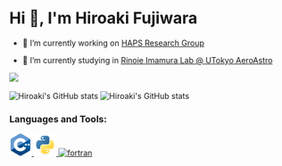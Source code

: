 <h1 align="left">Hi 👋, I'm Hiroaki Fujiwara</h1>

- 🔭 I’m currently working on [HAPS Research Group](https://ut-hapsrg.studio.site)

- 👯 I’m currently studying in [Rinoie Imamura Lab @ UTokyo AeroAstro](http://park.itc.u-tokyo.ac.jp/rinoielab/english/index.html)

![](http://github-profile-summary-cards.vercel.app/api/cards/profile-details?username=HiroWW&theme=nord_dark)

<p align="left">
<img alt="Hiroaki's GitHub stats" height="165px" src="https://github-readme-stats-orpin-ten-38.vercel.app/api?username=HiroWW&count_private=true&show_icons=true&include_all_commits=true&theme=nord" />
<img alt="Hiroaki's GitHub stats" height="165px" src="https://github-readme-stats-orpin-ten-38.vercel.app/api/top-langs/?username=HiroWW&layout=compact&theme=nord" />
</p>

### Languages and Tools:

<a href="https://www.w3schools.com/cpp/" target="_blank" rel="noreferrer"> 
  <img src="https://raw.githubusercontent.com/devicons/devicon/master/icons/cplusplus/cplusplus-original.svg" alt="cplusplus" width="40" height="40"/> 
</a> 
<a href="https://www.python.org" target="_blank" rel="noreferrer"> 
  <img src="https://raw.githubusercontent.com/devicons/devicon/master/icons/python/python-original.svg" alt="python" width="40" height="40"/> 
</a> 
<a href="https:/upload.wikimedia.org" target="_blank" rel="noreferrer">
  <img src="https://upload.wikimedia.org/wikipedia/commons/thumb/b/b8/Fortran_logo.svg/1024px-Fortran_logo.svg.png" alt="fortran" width="40" height="40"/>
</a> 

